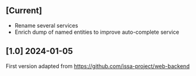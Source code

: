 ## [Current]

- Rename several services 
- Enrich dump of named entities to improve auto-complete service

## [1.0] 2024-01-05

First version adapted from https://github.com/issa-project/web-backend
